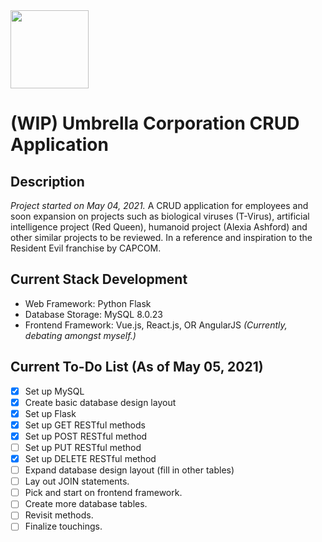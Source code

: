 <img src="https://static.wikia.nocookie.net/residentevil/images/5/50/UmbrellaCorporation3.png" width="125" height="125">

# (WIP) Umbrella Corporation CRUD Application

## Description
*Project started on May 04, 2021.* A CRUD application for employees and soon expansion on projects such as biological viruses (T-Virus), artificial intelligence project (Red Queen), humanoid project (Alexia Ashford) and other similar projects to be reviewed. In a reference and inspiration to the Resident Evil franchise by CAPCOM. 


## Current Stack Development

- Web Framework: Python Flask
- Database Storage: MySQL 8.0.23
- Frontend Framework: Vue.js, React.js, OR AngularJS _(Currently, debating amongst myself.)_

## Current To-Do List (As of May 05, 2021)

- [x] Set up MySQL
- [x] Create basic database design layout
- [x] Set up Flask
- [x] Set up GET RESTful methods
- [x] Set up POST RESTful method
- [ ] Set up PUT RESTful method
- [x] Set up DELETE RESTful method
- [ ] Expand database design layout (fill in other tables)
- [ ] Lay out JOIN statements. 
- [ ] Pick and start on frontend framework. 
- [ ] Create more database tables. 
- [ ] Revisit methods. 
- [ ] Finalize touchings.
